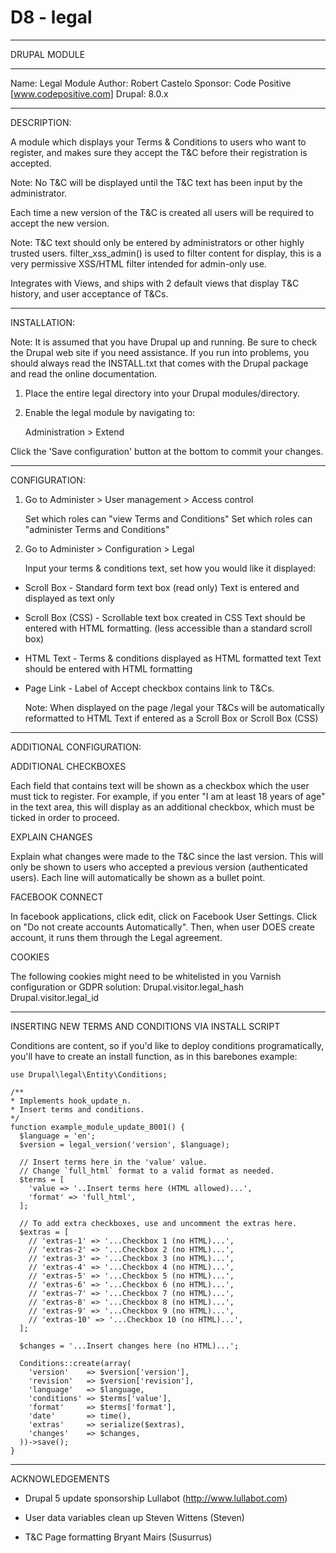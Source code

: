 # D8 - legal


********************************************************************
DRUPAL MODULE
********************************************************************
  Name: Legal Module
  Author: Robert Castelo
  Sponsor: Code Positive [www.codepositive.com]
  Drupal: 8.0.x
********************************************************************
DESCRIPTION:

A module which displays your Terms & Conditions to users who want to
register, and makes sure they accept the T&C before their registration
is accepted.

Note: No T&C will be displayed until the T&C text has been input by
      the administrator.

Each time a new version of the T&C is created all users will be required to
accept the new version.

Note:
T&C text should only be entered by administrators or other highly trusted users.
filter_xss_admin() is used to filter content for display, this is a very
permissive XSS/HTML filter intended for admin-only use.

Integrates with Views, and ships with 2 default views that display T&C history,
and user acceptance of T&Cs.

********************************************************************
INSTALLATION:

  Note: It is assumed that you have Drupal up and running.  Be sure to
  check the Drupal web site if you need assistance.  If you run into
  problems, you should always read the INSTALL.txt that comes with the
  Drupal package and read the online documentation.

  1. Place the entire legal directory into your Drupal
        modules/directory.

  2. Enable the legal module by navigating to:

     Administration > Extend

  Click the 'Save configuration' button at the bottom to commit your
    changes.



********************************************************************
CONFIGURATION:

  1. Go to Administer > User management > Access control

      Set which roles can "view Terms and Conditions"
      Set which roles can "administer Terms and Conditions"

  2. Go to Administer > Configuration > Legal

     Input your terms & conditions text, set how you would like it
     displayed:

  - Scroll Box - Standard form text box (read only) Text is entered
    and displayed as text only

  - Scroll Box (CSS) - Scrollable text box created in CSS Text should
      be entered with HTML formatting.
      (less accessible than a standard scroll box)

  - HTML Text - Terms & conditions displayed as HTML formatted text
       Text should be entered with HTML formatting

  - Page Link - Label of Accept checkbox contains link to T&Cs.

    Note:
    When displayed on the page /legal your T&Cs will be automatically
    reformatted to HTML Text if entered as a Scroll Box or Scroll Box (CSS)

********************************************************************
ADDITIONAL CONFIGURATION:

ADDITIONAL CHECKBOXES

Each field that contains text will be shown as a checkbox which the user must
tick to register. For example, if you enter "I am at least 18 years of age" in
the text area, this will display as an additional checkbox, which must be ticked
in order to proceed.

EXPLAIN CHANGES

Explain what changes were made to the T&C since the last version.
This will only be shown to users who accepted a previous version (authenticated
users). Each line will automatically be shown as a bullet point.

FACEBOOK CONNECT

In facebook applications, click edit, click on Facebook User Settings.
Click on "Do not create accounts Automatically". Then, when user DOES
create account, it runs them through the Legal agreement.

COOKIES

The following cookies might need to be whitelisted in you Varnish configuration
or GDPR solution:
Drupal.visitor.legal_hash
Drupal.visitor.legal_id

********************************************************************

INSERTING NEW TERMS AND CONDITIONS VIA INSTALL SCRIPT

Conditions are content, so if you'd like to deploy conditions programatically,
you'll have to create an install function, as in this barebones example:


    use Drupal\legal\Entity\Conditions;

    /**
    * Implements hook_update_n.
    * Insert terms and conditions.
    */
    function example_module_update_8001() {
      $language = 'en';
      $version = legal_version('version', $language);

      // Insert terms here in the 'value' value.
      // Change `full_html` format to a valid format as needed.
      $terms = [
        'value => '..Insert terms here (HTML allowed)...',
        'format' => 'full_html',
      ];

      // To add extra checkboxes, use and uncomment the extras here.
      $extras = [
        // 'extras-1' => '...Checkbox 1 (no HTML)...',
        // 'extras-2' => '...Checkbox 2 (no HTML)...',
        // 'extras-3' => '...Checkbox 3 (no HTML)...',
        // 'extras-4' => '...Checkbox 4 (no HTML)...',
        // 'extras-5' => '...Checkbox 5 (no HTML)...',
        // 'extras-6' => '...Checkbox 6 (no HTML)...',
        // 'extras-7' => '...Checkbox 7 (no HTML)...',
        // 'extras-8' => '...Checkbox 8 (no HTML)...',
        // 'extras-9' => '...Checkbox 9 (no HTML)...',
        // 'extras-10' => '...Checkbox 10 (no HTML)...',
      ];

      $changes = '...Insert changes here (no HTML)...';

      Conditions::create(array(
        'version'    => $version['version'],
        'revision'   => $version['revision'],
        'language'   => $language,
        'conditions' => $terms['value'],
        'format'     => $terms['format'],
        'date'       => time(),
        'extras'     => serialize($extras),
        'changes'    => $changes,
      ))->save();
    }

********************************************************************
ACKNOWLEDGEMENTS

  * Drupal 5 update sponsorship
  Lullabot (http://www.lullabot.com)

  * User data variables clean up
  Steven Wittens (Steven)

  * T&C Page formatting
  Bryant Mairs (Susurrus)
